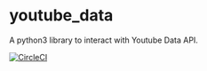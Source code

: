 # youtube_data

A python3 library to interact with Youtube Data API.

[![CircleCI](https://circleci.com/gh/vtalks/youtube_data_api3.svg?style=svg)](https://circleci.com/gh/vtalks/youtube_data_api3)
